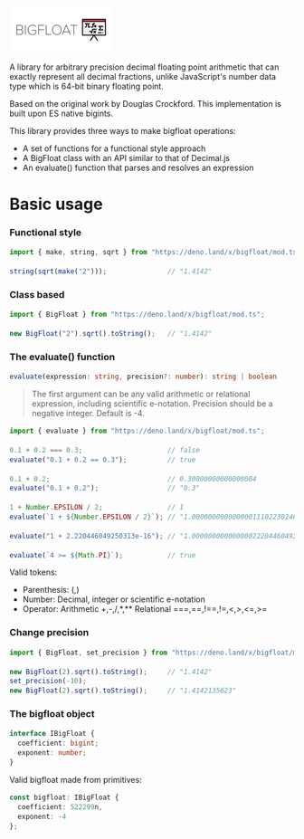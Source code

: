 [![BigFloat](https://raw.githubusercontent.com/davidmartinez10/bigfloat-esnext/master/bigfloat.jpg)](https://github.com/davidmartinez10/bigfloat-deno)

A library for arbitrary precision decimal floating point arithmetic that can exactly represent all decimal fractions,
unlike JavaScript's number data type which is 64-bit binary floating point.

Based on the original work by Douglas Crockford.
This implementation is built upon ES native bigints.

This library provides three ways to make bigfloat operations:
  - A set of functions for a functional style approach
  - A BigFloat class with an API similar to that of Decimal.js
  - An evaluate() function that parses and resolves an expression

# Basic usage
### Functional style
```typescript
import { make, string, sqrt } from "https://deno.land/x/bigfloat/mod.ts";

string(sqrt(make("2")));               // "1.4142"
```

### Class based
```typescript
import { BigFloat } from "https://deno.land/x/bigfloat/mod.ts";

new BigFloat("2").sqrt().toString();   // "1.4142"
```

### The evaluate() function
```typescript
evaluate(expression: string, precision?: number): string | boolean
```
>The first argument can be any valid arithmetic or relational expression, including scientific e-notation.
>Precision should be a negative integer. Default is -4.
```typescript
import { evaluate } from "https://deno.land/x/bigfloat/mod.ts";

0.1 + 0.2 === 0.3;                     // false
evaluate("0.1 + 0.2 == 0.3");          // true

0.1 + 0.2;                             // 0.30000000000000004
evaluate("0.1 + 0.2");                 // "0.3"

1 + Number.EPSILON / 2;                // 1
evaluate(`1 + ${Number.EPSILON / 2}`); // "1.00000000000000011102230246251565"

evaluate("1 + 2.220446049250313e-16"); // "1.0000000000000002220446049250313"

evaluate(`4 >= ${Math.PI}`);           // true
```

Valid tokens:
  - Parenthesis: (,)
  - Number: Decimal, integer or scientific e-notation
  - Operator: Arithmetic +,-,/,*,** Relational =\=\=,=\=,!==,!=,<,>,<=,>=

### Change precision
```typescript
import { BigFloat, set_precision } from "https://deno.land/x/bigfloat/mod.ts";

new BigFloat(2).sqrt().toString();     // "1.4142"
set_precision(-10);
new BigFloat(2).sqrt().toString();     // "1.4142135623"
```

### The bigfloat object
```typescript
interface IBigFloat {
  coefficient: bigint;
  exponent: number;
}
```

Valid bigfloat made from primitives:
```typescript
const bigfloat: IBigFloat {
  coefficient: 522299n,
  exponent: -4
};
```
